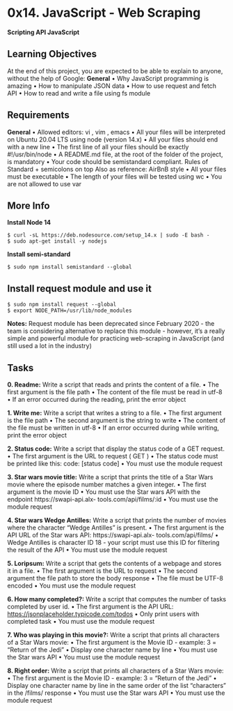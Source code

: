 # 0x14. JavaScript - Web Scraping
**Scripting API JavaScript**

## Learning Objectives
At the end of this project, you are expected to be able to explain to anyone, without the help of Google:
**General**
• Why JavaScript programming is amazing 
• How to manipulate JSON data 
• How to use request and fetch API 
• How to read and write a file using fs module

## Requirements
**General**
• Allowed editors: vi , vim , emacs 
• All your files will be interpreted on Ubuntu 20.04 LTS using node (version 14.x) 
• All your files should end with a new line 
• The first line of all your files should be exactly #!/usr/bin/node 
• A README.md file, at the root of the folder of the project, is mandatory 
• Your code should be semistandard compliant. Rules of Standard + semicolons on top Also as reference: AirBnB style
• All your files must be executable 
• The length of your files will be tested using wc 
• You are not allowed to use var

## More Info 
**Install Node 14**
```
$ curl -sL https://deb.nodesource.com/setup_14.x | sudo -E bash - 
$ sudo apt-get install -y nodejs
```
**Install semi-standard**
```
$ sudo npm install semistandard --global
```

## Install request module and use it
```
$ sudo npm install request --global 
$ export NODE_PATH=/usr/lib/node_modules
```
**Notes:** Request module has been deprecated since February 2020 - the team is considering alternative to replace this module - however, it’s a really simple and powerful module for practicing web-scraping in JavaScript (and still used a lot in the industry)

## Tasks
**0. Readme:**
Write a script that reads and prints the content of a file.
• The first argument is the file path 
• The content of the file must be read in utf-8 
• If an error occurred during the reading, print the error object

**1. Write me:** 
Write a script that writes a string to a file.
• The first argument is the file path 
• The second argument is the string to write 
• The content of the file must be written in utf-8 
• If an error occurred during while writing, print the error object

**2. Status code:** 
Write a script that display the status code of a GET request.
• The first argument is the URL to request ( GET ) 
• The status code must be printed like this: code: [status code]
• You must use the module request

**3. Star wars movie title:** 
Write a script that prints the title of a Star Wars movie where the episode number matches a given integer.
• The first argument is the movie ID 
• You must use the Star wars API with the endpoint https://swapi-api.alx- tools.com/api/films/:id
• You must use the module request

**4. Star wars Wedge Antilles:** 
Write a script that prints the number of movies where the character “Wedge Antilles” is present.
• The first argument is the API URL of the Star wars API: https://swapi-api.alx- tools.com/api/films/
• Wedge Antilles is character ID 18 - your script must use this ID for filtering the result of the API 
• You must use the module request

**5. Loripsum:** 
Write a script that gets the contents of a webpage and stores it in a file.
• The first argument is the URL to request 
• The second argument the file path to store the body response 
• The file must be UTF-8 encoded 
• You must use the module request

**6. How many completed?:** 
Write a script that computes the number of tasks completed by user id.
• The first argument is the API URL: https://jsonplaceholder.typicode.com/todos 
• Only print users with completed task 
• You must use the module request

**7. Who was playing in this movie?:** 
Write a script that prints all characters of a Star Wars movie:
• The first argument is the Movie ID - example: 3 = “Return of the Jedi” 
• Display one character name by line 
• You must use the Star wars API 
• You must use the module request

**8. Right order:** 
Write a script that prints all characters of a Star Wars movie:
• The first argument is the Movie ID - example: 3 = “Return of the Jedi” 
• Display one character name by line in the same order of the list “characters” in the /films/ response 
• You must use the Star wars API 
• You must use the module request
